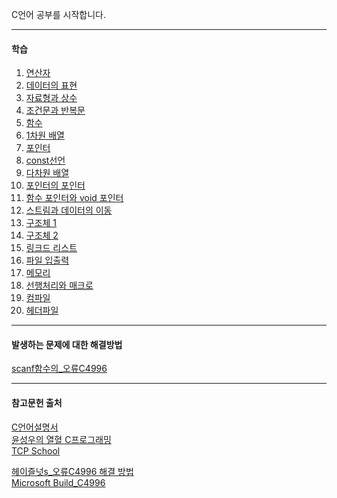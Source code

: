 C언어 공부를 시작합니다.

---

#### 학습
1. [연산자](https://github.com/YouAndMeToo3323/TIL/blob/main/C/learn/%EC%97%B0%EC%82%B0%EC%9E%90.md)
2. [데이터의 표현](https://github.com/YouAndMeToo3323/TIL/blob/main/C/learn/%EB%8D%B0%EC%9D%B4%ED%84%B0%EC%9D%98_%ED%91%9C%ED%98%84.md)
3. [자료형과 상수](https://github.com/YouAndMeToo3323/TIL/blob/main/C/learn/%EC%9E%90%EB%A3%8C%ED%98%95%EA%B3%BC_%EC%83%81%EC%88%98.md)
4. [조건문과 반복문](https://github.com/YouAndMeToo3323/TIL/blob/main/C/learn/%EC%A1%B0%EA%B1%B4%EB%AC%B8%EA%B3%BC_%EB%B0%98%EB%B3%B5%EB%AC%B8.md)
5. [함수](https://github.com/YouAndMeToo3323/TIL/blob/main/C/learn/%ED%95%A8%EC%88%98.md)
6. [1차원 배열](https://github.com/YouAndMeToo3323/TIL/blob/main/C/learn/1%EC%B0%A8%EC%9B%90_%EB%B0%B0%EC%97%B4.md)
7. [포인터](https://github.com/YouAndMeToo3323/TIL/blob/main/C/learn/%ED%8F%AC%EC%9D%B8%ED%84%B0.md)
8. [const선언](https://github.com/YouAndMeToo3323/TIL/blob/main/C/learn/const%EC%84%A0%EC%96%B8.md)
9. [다차원 배열](https://github.com/YouAndMeToo3323/TIL/blob/main/C/learn/%EB%8B%A4%EC%B0%A8%EC%9B%90_%EB%B0%B0%EC%97%B4.md)
10. [포인터의 포인터](https://github.com/YouAndMeToo3323/TIL/blob/main/C/learn/%ED%8F%AC%EC%9D%B8%ED%84%B0%EC%9D%98_%ED%8F%AC%EC%9D%B8%ED%84%B0.md)
11. [함수 포인터와 void 포인터](https://github.com/YouAndMeToo3323/TIL/blob/main/C/learn/%ED%95%A8%EC%88%98_%ED%8F%AC%EC%9D%B8%ED%84%B0%EC%99%80_void_%ED%8F%AC%EC%9D%B8%ED%84%B0.md)
12. [스트림과 데이터의 이동](https://github.com/YouAndMeToo3323/TIL/blob/main/C/learn/%EC%8A%A4%ED%8A%B8%EB%A6%BC%EA%B3%BC_%EB%8D%B0%EC%9D%B4%ED%84%B0%EC%9D%98_%EC%9D%B4%EB%8F%99.md)
13. [구조체 1](https://github.com/YouAndMeToo3323/TIL/blob/main/C/learn/%EA%B5%AC%EC%A1%B0%EC%B2%B4_1.md)
14. [구조체 2](https://github.com/YouAndMeToo3323/TIL/blob/main/C/learn/%EA%B5%AC%EC%A1%B0%EC%B2%B4_2.md)
15. [링크드 리스트]()
16. [파일 입출력](https://github.com/YouAndMeToo3323/TIL/blob/main/C/learn/%ED%8C%8C%EC%9D%BC_%EC%9E%85%EC%B6%9C%EB%A0%A5.md)
17. [메모리](https://github.com/YouAndMeToo3323/TIL/blob/main/C/learn/%EB%A9%94%EB%AA%A8%EB%A6%AC.md)
18. [선행처리와 매크로](https://github.com/YouAndMeToo3323/TIL/blob/main/C/learn/%EC%84%A0%ED%96%89%EC%B2%98%EB%A6%AC%EC%99%80_%EB%A7%A4%ED%81%AC%EB%A1%9C.md)
19. [컴파일](https://github.com/YouAndMeToo3323/TIL/blob/main/C/learn/%EC%BB%B4%ED%8C%8C%EC%9D%BC.md)
20. [헤더파일](https://github.com/YouAndMeToo3323/TIL/blob/main/C/learn/%ED%97%A4%EB%8D%94%ED%8C%8C%EC%9D%BC.md)
---
#### 발생하는 문제에 대한 해결방법
[scanf함수의_오류C4996](https://github.com/YouAndMeToo3323/TIL/blob/main/C/scanf%ED%95%A8%EC%88%98%EC%9D%98_%EC%98%A4%EB%A5%98C4996.md)





---
#### 참고문헌 출처
[C언어설명서](https://learn.microsoft.com/ko-kr/cpp/c-language/?view=msvc-170)<br/>
[윤성우의 열혈 C프로그래밍](https://www.google.co.kr/books/edition/%EC%9C%A4%EC%84%B1%EC%9A%B0%EC%9D%98_%EC%97%B4%ED%98%88_C_%ED%94%84%EB%A1%9C%EA%B7%B8%EB%9E%98%EB%B0%8D/GK8NKQEACAAJ?hl=ko)<br/>
[TCP School](https://tcpschool.com/c/c_memory_structure)

[헤이즐넛s_오류C4996 해결 방법](https://itisguide.tistory.com/8)<br/>
[Microsoft Build_C4996](https://learn.microsoft.com/ko-kr/cpp/error-messages/compiler-warnings/compiler-warning-level-3-c4996?view=msvc-170)





